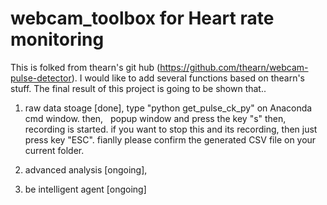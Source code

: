 # webcam_toolbox for Heart rate monitoring

This is folked from thearn's git hub (https://github.com/thearn/webcam-pulse-detector).
I would like to add several functions based on thearn's stuff.
The final result of this project is going to be shown that..
1. raw data stoage [done], 
   type "python get_pulse_ck_py" on Anaconda cmd window. then,
   popup window and press the key "s" then, recording is started.
   if you want to stop this and its recording, then just press key "ESC".
   fianlly please confirm the generated CSV file on your current folder.
   
2. advanced analysis [ongoing],
   
3. be intelligent agent [ongoing]
